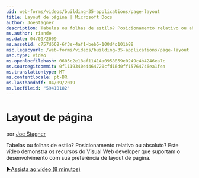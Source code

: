 ```yaml
---
uid: web-forms/videos/building-35-applications/page-layout
title: Layout de página | Microsoft Docs
author: JoeStagner
description: Tabelas ou folhas de estilo? Posicionamento relativo ou absoluto? Este vídeo demonstra os recursos do Visual Web developer que dão suporte a desenvolvimento com yo...
ms.author: riande
ms.date: 04/09/2009
ms.assetid: c757d668-6f3e-4af1-beb5-100d4c101b88
msc.legacyurl: /web-forms/videos/building-35-applications/page-layout
msc.type: video
ms.openlocfilehash: 0605c2e18af11414a0958859e0249c4b4246ea7c
ms.sourcegitcommit: 0f1119340e4464720cfd16d0ff15764746ea1fea
ms.translationtype: MT
ms.contentlocale: pt-BR
ms.lasthandoff: 04/09/2019
ms.locfileid: "59410182"
---
```

# <a name="page-layout"></a>Layout de página

por [Joe Stagner](https://github.com/JoeStagner)

Tabelas ou folhas de estilo? Posicionamento relativo ou absoluto? Este vídeo demonstra os recursos do Visual Web developer que suportam o desenvolvimento com sua preferência de layout de página.

[&#9654;Assista ao vídeo (8 minutos)](https://channel9.msdn.com/Blogs/ASP-NET-Site-Videos/page-layout)
